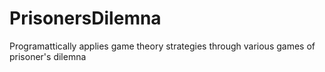 # PrisonersDilemna
Programattically applies game theory strategies through various games of prisoner's dilemna
